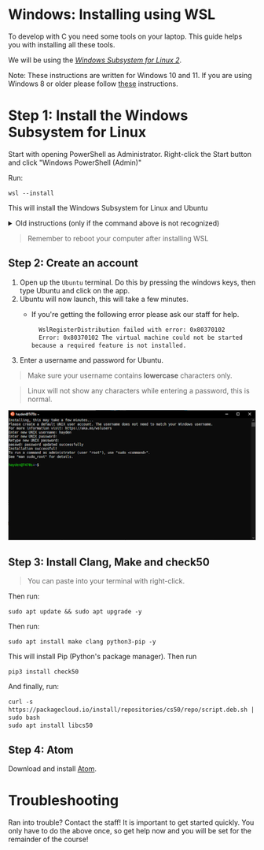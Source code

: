 # Windows: Installing using WSL

To develop with C you need some tools on your laptop. This guide helps you with installing all these tools.

We will be using the [_Windows Subsystem for Linux 2_](https://aka.ms/wsl2).

Note: These instructions are written for Windows 10 and 11. If you are using Windows 8 or older please follow [these](/extra/installatie/windows8) instructions.


# Step 1: Install the Windows Subsystem for Linux

Start with opening PowerShell as Administrator.
Right-click the Start button and click "Windows PowerShell (Admin)"

Run:

    wsl --install

This will install the Windows Subsystem for Linux and Ubuntu

<details markdown="1"><summary markdown="span">Old instructions (only if the command above is not recognized)</summary>


### Step 1.1: Install the Windows Subsystem for Linux

Run:

    dism.exe /online /enable-feature /featurename:Microsoft-Windows-Subsystem-Linux /all /norestart

This will install the Windows Subsystem for Linux.


### Step 1.2: Update to WSL 2

To get better performance we want the upgrade to WSL 2.

Run:

    dism.exe /online /enable-feature /featurename:VirtualMachinePlatform /all /norestart

This will enable the "Virtual Machine Platform", which is needed for WSL2.

Then enable WSL2:

    wsl --set-default-version 2

This might result in `WSL 2 requires an update to its kernel component. For information please visit https://aka.ms/wsl2kernel`.
Go to <https://aka.ms/wsl2kernel> and install the update and retry the command above.


### Step 1.3: Install Ubuntu for WSL

Head to [Microsoft Store Ubuntu](https://www.microsoft.com/nl-nl/p/ubuntu/9nblggh4msv6)-page. And install Ubuntu 20.04.

</details>

> Remember to reboot your computer after installing WSL


## Step 2: Create an account

1. Open up the `Ubuntu` terminal. Do this by pressing the windows keys, then type Ubuntu and click on the app.
2. Ubuntu will now launch, this will take a few minutes.
    - If you're getting the following error please ask our staff for help.

            WslRegisterDistribution failed with error: 0x80370102
            Error: 0x80370102 The virtual machine could not be started because a required feature is not installed.

3. Enter a username and password for Ubuntu.

> Make sure your username contains __lowercase__ characters only.

> Linux will not show any characters while entering a password, this is normal.

![](wsl/setupubuntu.png)


## Step 3: Install Clang, Make and check50

> You can paste into your terminal with right-click.

Then run:

    sudo apt update && sudo apt upgrade -y

Then run:

    sudo apt install make clang python3-pip -y

This will install Pip (Python's package manager). Then run

    pip3 install check50

And finally, run:

    curl -s https://packagecloud.io/install/repositories/cs50/repo/script.deb.sh | sudo bash
    sudo apt install libcs50


## Step 4: Atom

Download and install [Atom](https://atom.io/).


# Troubleshooting

Ran into trouble? Contact the staff! It is important to get started quickly. You only have to do the above once, so get help now and you will be set for the remainder of the course!
